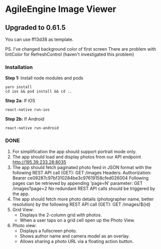 # AgileEngine Image Viewer

## Upgraded to 0.61.5
You can use ff13d38 as template.

PS.
I've changed background color of first screen
There are problem with tintColor for RefreshControl (haven't investigated this problem)


### Installation

**Step 1:** Install node modules and pods
```
yarn install
cd ios && pod install && cd ..
```

**Step 2a:** If iOS

```
react-native run-ios
```

**Step 2b:** If Android

```
react-native run-android
```

### DONE 
1. For simplification the app should support portrait mode only.
2. The app should load and display photos from our API endpoint http://195.39.233.28:8035
3. The app should fetch paginated photo feed in JSON format with the following REST API call (GET): GET /images Headers: Authorization: Bearer ce09287c97bf310284be3c97619158cfed026004 Following pages can be retrieved by appending ‘page=N’ parameter: GET /images?page=2 No redundant REST API calls should be triggered by the app.
4. The app should fetch more photo details (photographer name, better resolution) by the following REST API call (GET): GET /images/${id}
5. Grid View: 
    * Displays the 2-column grid with photos.
    * When a user taps on a grid cell open up the Photo View.
6. Photo view:
    * Displays a fullscreen photo.
    * Shows author name and camera model as an overlay.
    * Allows sharing a photo URL via a floating action button.
